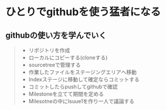 # ひとりでgithubを使う猛者になる

## githubの使い方を学んでいく

>- リポジトリを作成
>- ローカルにコピーする(cloneする)
>- sourcetreeで管理する
>- 作業したファイルをステージングエリアへ移動
>- Indexステージに移動して確定ならコミットする
>- コミットしたらpushしてgithubで確認
>- Milestoneを立てて期間を定める
>- Milesotneの中にIsuue1を作り一人で議論する
